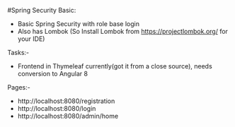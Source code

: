 #Spring Security Basic:
- Basic Spring Security with role base login
- Also has Lombok (So Install Lombok from https://projectlombok.org/ for your IDE)

Tasks:-
- Frontend in Thymeleaf currently(got it from a close source), needs conversion to Angular 8

Pages:-
- http://localhost:8080/registration
- http://localhost:8080/login
- http://localhost:8080/admin/home
